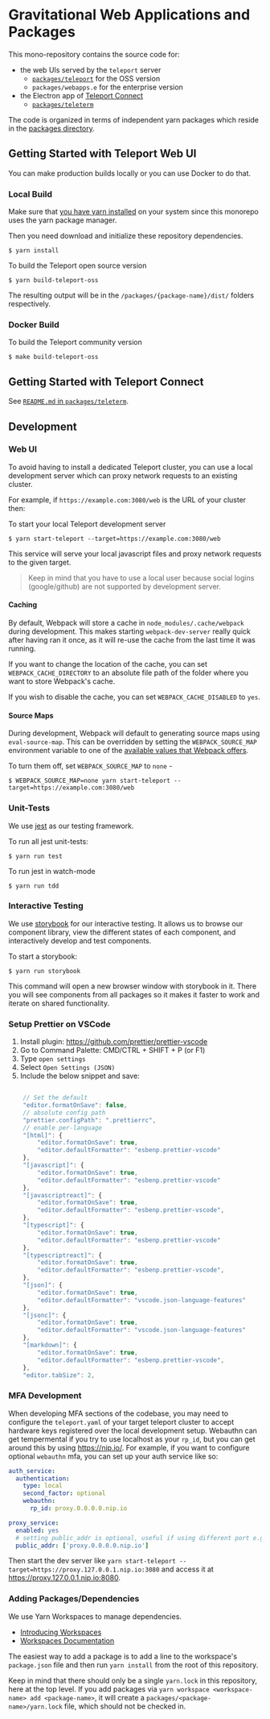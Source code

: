 # Gravitational Web Applications and Packages

This mono-repository contains the source code for:

* the web UIs served by the `teleport` server
   * [`packages/teleport`](packages/teleport) for the OSS version
   * `packages/webapps.e` for the enterprise version
* the Electron app of [Teleport Connect](https://goteleport.com/connect/)
   * [`packages/teleterm`](packages/teleterm)

The code is organized in terms of independent yarn packages which reside in
the [packages directory](https://github.com/gravitational/webapps/tree/master/packages).

## Getting Started with Teleport Web UI

You can make production builds locally or you can use Docker to do that.

### Local Build

Make sure that [you have yarn installed](https://yarnpkg.com/lang/en/docs/install/#debian-stable)
on your system since this monorepo uses the yarn package manager.

Then you need download and initialize these repository dependencies.

```
$ yarn install
```

To build the Teleport open source version

```
$ yarn build-teleport-oss
```

The resulting output will be in the `/packages/{package-name}/dist/` folders respectively.

### Docker Build

To build the Teleport community version

```
$ make build-teleport-oss
```

## Getting Started with Teleport Connect

See [`README.md` in `packages/teleterm`](packages/teleterm).

## Development

### Web UI

To avoid having to install a dedicated Teleport cluster,
you can use a local development server which can proxy network requests
to an existing cluster.

For example, if `https://example.com:3080/web` is the URL of your cluster then:

To start your local Teleport development server

```
$ yarn start-teleport --target=https://example.com:3080/web
```

This service will serve your local javascript files and proxy network
requests to the given target.

> Keep in mind that you have to use a local user because social
> logins (google/github) are not supported by development server.

#### Caching

By default, Webpack will store a cache in `node_modules/.cache/webpack` during development. This
makes starting `webpack-dev-server` really quick after having ran it once, as it will re-use the
cache from the last time it was running.

If you want to change the location of the cache, you can set `WEBPACK_CACHE_DIRECTORY` to an 
absolute file path of the folder where you want to store Webpack's cache.

If you wish to disable the cache, you can set `WEBPACK_CACHE_DISABLED` to `yes`.

#### Source Maps

During development, Webpack will default to generating source maps using `eval-source-map`.
This can be overridden by setting the `WEBPACK_SOURCE_MAP` environment variable to one of the
[available values that Webpack offers](https://webpack.js.org/configuration/devtool/#devtool).

To turn them off, set `WEBPACK_SOURCE_MAP` to `none` -

```
$ WEBPACK_SOURCE_MAP=none yarn start-teleport --target=https://example.com:3080/web
```

### Unit-Tests

We use [jest](https://jestjs.io/) as our testing framework.

To run all jest unit-tests:

```
$ yarn run test
```

To run jest in watch-mode

```
$ yarn run tdd
```

### Interactive Testing

We use [storybook](https://storybook.js.org/) for our interactive testing.
It allows us to browse our component library, view the different states of
each component, and interactively develop and test components.

To start a storybook:

```
$ yarn run storybook
```

This command will open a new browser window with storybook in it. There
you will see components from all packages so it makes it faster to work
and iterate on shared functionality.

### Setup Prettier on VSCode

1. Install plugin: https://github.com/prettier/prettier-vscode
1. Go to Command Palette: CMD/CTRL + SHIFT + P (or F1)
1. Type `open settings`
1. Select `Open Settings (JSON)`
1. Include the below snippet and save:

```js

    // Set the default
    "editor.formatOnSave": false,
    // absolute config path
    "prettier.configPath": ".prettierrc",
    // enable per-language
    "[html]": {
        "editor.formatOnSave": true,
        "editor.defaultFormatter": "esbenp.prettier-vscode"
    },
    "[javascript]": {
        "editor.formatOnSave": true,
        "editor.defaultFormatter": "esbenp.prettier-vscode"
    },
    "[javascriptreact]": {
        "editor.formatOnSave": true,
        "editor.defaultFormatter": "esbenp.prettier-vscode",
    },
    "[typescript]": {
        "editor.formatOnSave": true,
        "editor.defaultFormatter": "esbenp.prettier-vscode"
    },
    "[typescriptreact]": {
        "editor.formatOnSave": true,
        "editor.defaultFormatter": "esbenp.prettier-vscode",
    },
    "[json]": {
        "editor.formatOnSave": true,
        "editor.defaultFormatter": "vscode.json-language-features"
    },
    "[jsonc]": {
        "editor.formatOnSave": true,
        "editor.defaultFormatter": "vscode.json-language-features"
    },
    "[markdown]": {
        "editor.formatOnSave": true,
        "editor.defaultFormatter": "esbenp.prettier-vscode",
    },
    "editor.tabSize": 2,
```

### MFA Development

When developing MFA sections of the codebase, you may need to configure the `teleport.yaml` of your target teleport cluster to accept hardware keys registered over the local development setup. Webauthn can get tempermental if you try to use localhost as your `rp_id`, but you can get around this by using https://nip.io/. For example, if you want to configure optional `webauthn` mfa, you can set up your auth service like so:

```yaml
auth_service:
  authentication:
    type: local
    second_factor: optional
    webauthn:
      rp_id: proxy.0.0.0.0.nip.io

proxy_service:
  enabled: yes
  # setting public_addr is optional, useful if using different port e.g. 8080 instead of default 3080
  public_addr: ['proxy.0.0.0.0.nip.io']
```

Then start the dev server like `yarn start-teleport --target=https://proxy.127.0.0.1.nip.io:3080` and access it at https://proxy.127.0.0.1.nip.io:8080.

### Adding Packages/Dependencies

We use Yarn Workspaces to manage dependencies.

- [Introducing Workspaces](https://yarnpkg.com/blog/2017/08/02/introducing-workspaces)
- [Workspaces Documentation](https://yarnpkg.com/en/docs/workspaces)

The easiest way to add a package is to add a line to the workspace's `package.json` file and then run `yarn install` from
the root of this repository.

Keep in mind that there should only be a single `yarn.lock` in this repository, here at the top level. If you add packages
via `yarn workspace <workspace-name> add <package-name>`, it will create a `packages/<package-name>/yarn.lock` file, which should not be checked in.
